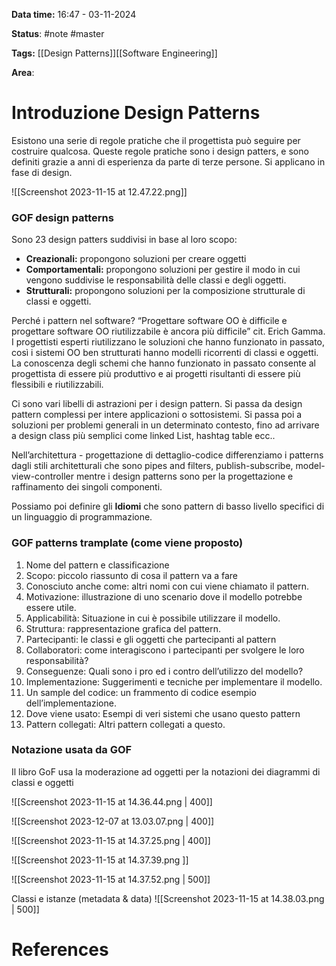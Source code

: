 **Data time:** 16:47 - 03-11-2024

**Status**: #note #master 

**Tags:** [[Design Patterns]][[Software Engineering]]

**Area**: 
# Introduzione Design Patterns

Esistono una serie di regole pratiche che il progettista può seguire per costruire qualcosa. Queste regole pratiche sono i design patters, e sono definiti grazie a anni di esperienza da parte di terze persone. Si applicano in fase di design.

![[Screenshot 2023-11-15 at 12.47.22.png]]

### GOF design patterns
Sono 23 design patters suddivisi in base al loro scopo:
- **Creazionali:** propongono soluzioni per creare oggetti
- **Comportamentali:** propongono soluzioni per gestire il modo in cui vengono suddivise le responsabilità delle classi e degli oggetti.
- **Strutturali:** propongono soluzioni per la composizione strutturale di classi e oggetti.

Perché i pattern nel software? “Progettare software OO è difficile e progettare software OO riutilizzabile è ancora più difficile” cit. Erich Gamma.
I progettisti esperti riutilizzano le soluzioni che hanno funzionato in passato, così i sistemi OO ben strutturati hanno modelli ricorrenti di classi e oggetti. La conoscenza degli schemi che hanno funzionato in passato consente al progettista di essere più produttivo e ai progetti risultanti di essere più flessibili e riutilizzabili.

Ci sono vari libelli di astrazioni per i design pattern. Si passa da design pattern complessi per intere applicazioni o sottosistemi. Si passa poi a soluzioni per problemi generali in un determinato contesto, fino ad arrivare a design class più semplici come linked List, hashtag table ecc..

Nell’architettura - progettazione di dettaglio-codice differenziamo i patterns dagli stili architetturali che sono pipes and filters, publish-subscribe, model-view-controller mentre i design patterns sono per la progettazione e raffinamento dei singoli componenti. 

Possiamo poi definire gli **Idiomi** che sono pattern di basso livello specifici di un linguaggio di programmazione.
### GOF patterns tramplate (come viene proposto)
1. Nome del pattern e classificazione
2. Scopo: piccolo riassunto di cosa il pattern va a fare
3. Conosciuto anche come: altri nomi con cui viene chiamato il pattern.
4. Motivazione: illustrazione di uno scenario dove il modello potrebbe essere utile.
5. Applicabilità: Situazione in cui è possibile utilizzare il modello.
6. Struttura: rappresentazione grafica del pattern.
7. Partecipanti: le classi e gli oggetti che partecipanti al pattern
8. Collaboratori: come interagiscono i partecipanti per svolgere le loro responsabilità?
9. Conseguenze: Quali sono i pro ed i contro dell’utilizzo del modello?
10. Implementazione: Suggerimenti e tecniche per implementare il modello.
11. Un sample del codice: un frammento di codice esempio dell’implementazione.
12. Dove viene usato: Esempi di veri sistemi che usano questo pattern
13. Pattern collegati: Altri pattern collegati a questo.
### Notazione usata da GOF
Il libro GoF usa la moderazione ad oggetti per la notazioni dei diagrammi di classi e oggetti

![[Screenshot 2023-11-15 at 14.36.44.png | 400]]

![[Screenshot 2023-12-07 at 13.03.07.png | 400]]

![[Screenshot 2023-11-15 at 14.37.25.png | 400]]

![[Screenshot 2023-11-15 at 14.37.39.png ]]

![[Screenshot 2023-11-15 at 14.37.52.png | 500]]

Classi e istanze (metadata & data)
![[Screenshot 2023-11-15 at 14.38.03.png | 500]]
# References
